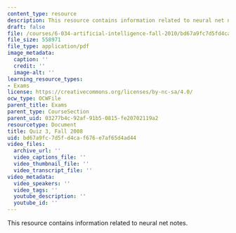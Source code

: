 ```yaml
---
content_type: resource
description: This resource contains information related to neural net notes.
draft: false
file: /courses/6-034-artificial-intelligence-fall-2010/bd67a9fc7d5fd4caf676e7af65d4ad44_MIT6_034F10_quiz3_2008.pdf
file_size: 558971
file_type: application/pdf
image_metadata:
  caption: ''
  credit: ''
  image-alt: ''
learning_resource_types:
- Exams
license: https://creativecommons.org/licenses/by-nc-sa/4.0/
ocw_type: OCWFile
parent_title: Exams
parent_type: CourseSection
parent_uid: 03277b4c-92af-91b5-0815-fe20702119a2
resourcetype: Document
title: Quiz 3, Fall 2008
uid: bd67a9fc-7d5f-d4ca-f676-e7af65d4ad44
video_files:
  archive_url: ''
  video_captions_file: ''
  video_thumbnail_file: ''
  video_transcript_file: ''
video_metadata:
  video_speakers: ''
  video_tags: ''
  youtube_description: ''
  youtube_id: ''
---
```

This resource contains information related to neural net notes.